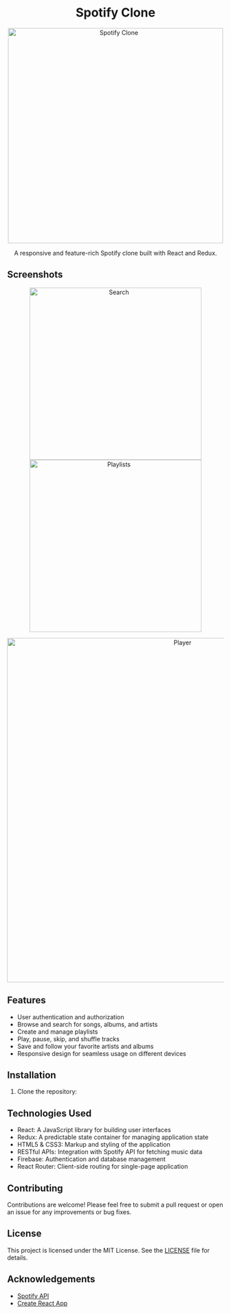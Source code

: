 
<h1 align="center">Spotify Clone</h1>

<p align="center">
  <img src="spotify-clone.png" alt="Spotify Clone" width="500">
</p>

<p align="center">
  A responsive and feature-rich Spotify clone built with React and Redux.
</p>

## Screenshots

<p align="center">
  <img src="images/spotify-clone-search.png" alt="Search" width="400">
  <img src="images/spotify-clone-playlists.png" alt="Playlists" width="400">
</p>

<p align="center">
  <img src="images/spotify-clone-player.png" alt="Player" width="800">
</p>

## Features

- User authentication and authorization
- Browse and search for songs, albums, and artists
- Create and manage playlists
- Play, pause, skip, and shuffle tracks
- Save and follow your favorite artists and albums
- Responsive design for seamless usage on different devices

## Installation

1. Clone the repository:

## Technologies Used

- React: A JavaScript library for building user interfaces
- Redux: A predictable state container for managing application state
- HTML5 & CSS3: Markup and styling of the application
- RESTful APIs: Integration with Spotify API for fetching music data
- Firebase: Authentication and database management
- React Router: Client-side routing for single-page application

## Contributing

Contributions are welcome! Please feel free to submit a pull request or open an issue for any improvements or bug fixes.

## License

This project is licensed under the MIT License. See the [LICENSE](LICENSE) file for details.

## Acknowledgements

- [Spotify API](https://developer.spotify.com/documentation/web-api/)
- [Create React App](https://create-react-app.dev/)
